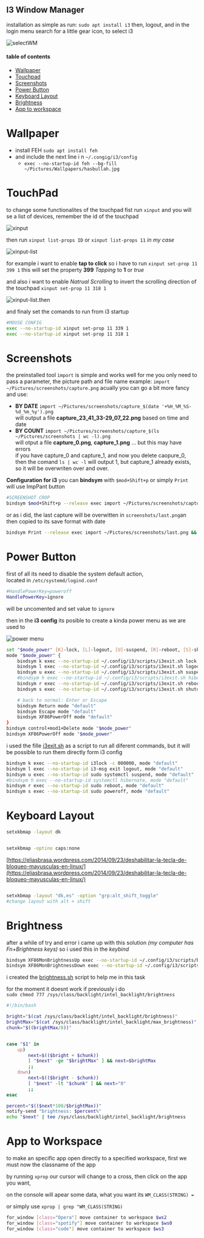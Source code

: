 ## I3 Window Manager
installation as simple as run:
`sudo apt install i3`
then, logout, and in the login menu search for a little gear icon, to select i3

![selectWM](/img/selectWM.png)

#### table of contents
- [Wallpaper](#wallpaper)
- [Touchpad](#touchpad)
- [Screenshots](#screenshots)
- [Power Button](#power-button)
- [Keyboard Layout](#keyboard-layout)
- [Brightness](#brightness)
- [App to workspace](#app-to-workspace)

# Wallpaper
- install FEH ```sudo apt install feh```
- and include the next line i
n `~/.congig/i3/config`
  - `exec --no-startup-id feh --bg-fill ~/Pictures/Wallpapers/hasbullah.jpg`

# TouchPad
to change some functionalites of the touchpad fist run `xinput` and you will se a list of devices, remember the id of the touchpad

![xinput](/img/xinput.png)

then run `xinput list-props ID` or `xinput list-props 11` *in my case*

![xinput-list](/img/xinput-list.png)

for example i want to enable **tap to click** so i have to run 
`xinput set-prop 11 399 1`
this will set the property **399** *Tapping* to **1** or *true*

and also i want to enable *Natrual Scrolling* to invert the scrolling direction of the touchpad
`xinput set-prop 11 318 1`

![xinput-list.then](/img/xinput-list-then.png)

and finaly set the comands to run from i3 startup
```bash
#MOUSE CONFIG
exec --no-startup-id xinput set-prop 11 339 1
exec --no-startup-id xinput set-prop 11 318 1
```


# Screenshots
the preinstalled tool `ìmport` is simple and works well for me
you only need to pass a parameter, the picture path and file name
example: `import ~/Pictures/screenshots/capture.png`
acually you can go a bit more fancy and use:
- **BY DATE**
`import ~/Pictures/screenshots/capture_$(date '+%H_%M_%S-%d_%m_%y').png`\
will output a file **capture_23_41_33-29_07_22.png** based on time and date
- **BY COUNT**
`import ~/Pictures/screenshots/capture_$(ls ~/Pictures/screenshots | wc -l).png`\
will otput a file **capture_0.png**, **capture_1.png** ... but this may have errors\
if you have capture_0 and capture_1, and now you delete caopure_0, then the comand `ls | wc -l` will output 1, but capture_1 already exists, so it will be overwriten over and over.

**Configuration for i3**
you can **bindsym** with `$mod+Shift+p` or simply `Print` will use ImpPant button
```bash
#SCREENSHOT CROP
bindsym $mod+Shift+p --release exec import ~/Pictures/screenshots/capture_$(date '+%H_%M_%S-%d_%m_%y').png
```
or as i did, the last capture will be overwitten in `screenshots/last.png`an then copied to its save format with date
```bash
bindsym Print --release exec import ~/Pictures/screenshots/last.png && cp ~/Pictures/screenshots/last.png ~Pictures/screenshots/capture_$(date '+%H_%M_%S-%d_%m_%y').png
```

# Power Button
first of all its need to disable the system default action,  
located in `/etc/systemd/logind.conf`
```bash
#HandlePowerKey=poweroff
HandlePowerKey=ignore
```
will be uncomented and set value to `ignore`

then in the **i3 config** its posible to create a kinda power menu as we are used to

![power menu](/img/powerMenu.png)

```bash
set "$mode_power" [K]-lock, [L]-logout, [U]-suspend, [R]-reboot, [S]-shutdown
mode "$mode_power" {
    bindsym k exec --no-startup-id ~/.config/i3/scripts/i3exit.sh lock, mode "default"
    bindsym l exec --no-startup-id ~/.config/i3/scripts/i3exit.sh logout, mode "default"
    bindsym u exec --no-startup-id ~/.config/i3/scripts/i3exit.sh suspend, mode "default"
    #bindsym h exec --no-startup-id ~/.config/i3/scripts/i3exit.sh hibernate, mode "default"
    bindsym r exec --no-startup-id ~/.config/i3/scripts/i3exit.sh reboot, mode "default"
    bindsym s exec --no-startup-id ~/.config/i3/scripts/i3exit.sh shutdown, mode "default"

    # back to normal: Enter or Escape
    bindsym Return mode "default"
    bindsym Escape mode "default"
    bindsym XF86PowerOff mode "default"
}
bindsym control+mod1+Delete mode "$mode_power"
bindsym XF86PowerOff mode "$mode_power"
```

i used the fille [i3exit.sh](scripts/i3exit.sh) as a script to run all diferent commands, but it will be possible to run them directly form i3 config

```bash
bindsym k exec --no-startup-id i3lock -c 000000, mode "default"
bindsym l exec --no-startup-id i3-msg exit logout, mode "default"
bindsym u exec --no-startup-id sudo systemctl suspend, mode "default"
#bindsym h exec --no-startup-id systemctl hibernate, mode "default"
bindsym r exec --no-startup-id sudo reboot, mode "default"
bindsym s exec --no-startup-id sudo poweroff, mode "default"
```


# Keyboard Layout

```bash
setxkbmap -layout dk


setxkbmap -optino caps:none
```
[https://eliasbrasa.wordpress.com/2014/09/23/deshabilitar-la-tecla-de-bloqueo-mayusculas-en-linux/](https://eliasbrasa.wordpress.com/2014/09/23/deshabilitar-la-tecla-de-bloqueo-mayusculas-en-linux/)

```bash

setxkbmap -layout "dk,es" -option "grp:alt_shift_toggle"
#change layout with alt + shift
```

# Brightness
after a while of try and error i came up with this solution
*(my computer has Fn+Brightness keys)* so i used this in the *keybind*

```bash
bindsym XF86MonBrightnessUp exec --no-startup-id ~/.config/i3/scripts/brightness.sh up
bindsym XF86MonBrightnessDown exec --no-startup-id ~/.config/i3/scripts/brightness.sh down
```

i created the [brightness.sh](scripts/brightness.sh) script to help me in this task

for the moment it doesnt work if previously i do\
`sudo chmod 777 /sys/class/backlight/intel_backlight/brightness`
```bash
#!/bin/bash

bright="$(cat /sys/class/backlight/intel_backlight/brightness)"
brightMax="$(cat /sys/class/backlight/intel_backlight/max_brightness)"
chunk="$((brightMax/8))"


case "$1" in
    up)
        next=$(($bright + $chunk))
        [ "$next" -ge "$brightMax" ] && next=$brightMax
        ;;
    down)
        next=$(($bright - $chunk))
        [ "$next" -lt "$chunk" ] && next="0"
        ;;
esac

percent="$(($next*100/$brightMax))"
notify-send "brightness: $percent%"
echo "$next" | tee /sys/class/backlight/intel_backlight/brightness
```
# App to Workspace

to make an specific app open directly to a specified workspace, first we must now the classname of the app

by running `xprop` our cursor will change to a cross, then click on the app you want,

on the console will apear some data, what you want its `WM_CLASS(STRING) =`

or simply use `xprop | grep "WM_CLASS(STRING)`

```bash
for_window [class="Opera"] move container to workspace $ws2
for_window [class="spotify"] move container to workspace $ws0
for_window [class="code"] move container to workspace $ws3

```


